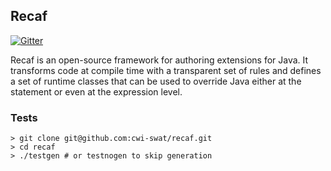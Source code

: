 
## Recaf
[![Gitter](https://badges.gitter.im/cwi-swat/recaf.svg)](https://gitter.im/cwi-swat/recaf?utm_source=badge&utm_medium=badge&utm_campaign=pr-badge)

Recaf is an open-source framework for authoring extensions for Java. It transforms code at compile time with a transparent set of rules and defines a set of runtime classes that can be used to override Java either at the statement or even at the expression level.

### Tests

```shell
> git clone git@github.com:cwi-swat/recaf.git
> cd recaf
> ./testgen # or testnogen to skip generation
```
